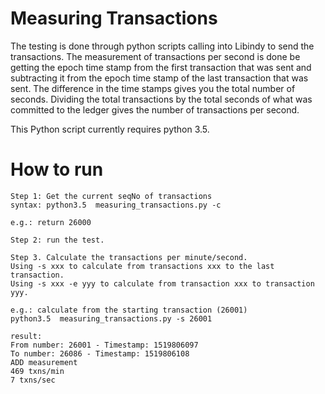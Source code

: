 # Measuring Transactions
The testing is done through python scripts calling into Libindy to send the transactions.
The measurement of transactions per second is done be getting the epoch time stamp from the first transaction that was sent and subtracting it from the epoch time stamp of the last transaction that was sent. The difference in the time stamps gives you the total number of seconds. 
Dividing the total transactions by the total seconds of what was committed to the ledger gives the number of transactions per second.

This Python script currently requires python 3.5.


# How to run

```
Step 1: Get the current seqNo of transactions
syntax: python3.5  measuring_transactions.py -c

e.g.: return 26000

Step 2: run the test.

Step 3. Calculate the transactions per minute/second.
Using -s xxx to calculate from transactions xxx to the last transaction.
Using -s xxx -e yyy to calculate from transaction xxx to transaction yyy.

e.g.: calculate from the starting transaction (26001)
python3.5  measuring_transactions.py -s 26001

result:
From number: 26001 - Timestamp: 1519806097
To number: 26086 - Timestamp: 1519806108
ADD measurement
469 txns/min
7 txns/sec
```
